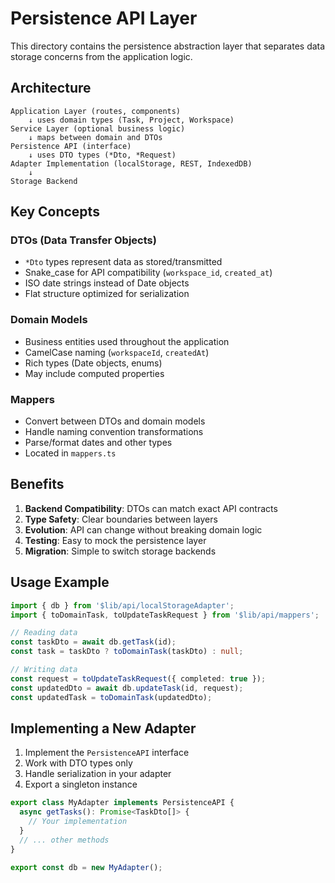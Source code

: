 # Persistence API Layer

This directory contains the persistence abstraction layer that separates data storage concerns from the application logic.

## Architecture

```
Application Layer (routes, components)
    ↓ uses domain types (Task, Project, Workspace)
Service Layer (optional business logic)
    ↓ maps between domain and DTOs
Persistence API (interface)
    ↓ uses DTO types (*Dto, *Request)
Adapter Implementation (localStorage, REST, IndexedDB)
    ↓
Storage Backend
```

## Key Concepts

### DTOs (Data Transfer Objects)
- `*Dto` types represent data as stored/transmitted
- Snake_case for API compatibility (`workspace_id`, `created_at`)
- ISO date strings instead of Date objects
- Flat structure optimized for serialization

### Domain Models
- Business entities used throughout the application
- CamelCase naming (`workspaceId`, `createdAt`)
- Rich types (Date objects, enums)
- May include computed properties

### Mappers
- Convert between DTOs and domain models
- Handle naming convention transformations
- Parse/format dates and other types
- Located in `mappers.ts`

## Benefits

1. **Backend Compatibility**: DTOs can match exact API contracts
2. **Type Safety**: Clear boundaries between layers
3. **Evolution**: API can change without breaking domain logic
4. **Testing**: Easy to mock the persistence layer
5. **Migration**: Simple to switch storage backends

## Usage Example

```typescript
import { db } from '$lib/api/localStorageAdapter';
import { toDomainTask, toUpdateTaskRequest } from '$lib/api/mappers';

// Reading data
const taskDto = await db.getTask(id);
const task = taskDto ? toDomainTask(taskDto) : null;

// Writing data
const request = toUpdateTaskRequest({ completed: true });
const updatedDto = await db.updateTask(id, request);
const updatedTask = toDomainTask(updatedDto);
```

## Implementing a New Adapter

1. Implement the `PersistenceAPI` interface
2. Work with DTO types only
3. Handle serialization in your adapter
4. Export a singleton instance

```typescript
export class MyAdapter implements PersistenceAPI {
  async getTasks(): Promise<TaskDto[]> {
    // Your implementation
  }
  // ... other methods
}

export const db = new MyAdapter();
```